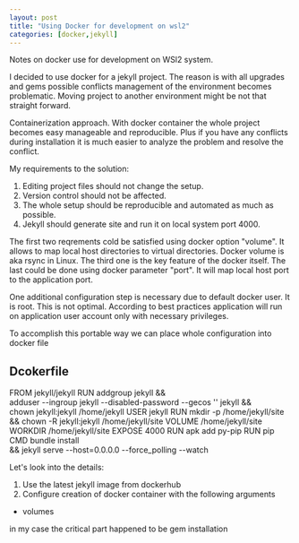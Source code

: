 ```yaml
---
layout: post
title: "Using Docker for development on wsl2"
categories: [docker,jekyll]
---
```


Notes on docker use for development on WSl2 system.

I decided to use docker for a jekyll project.
The reason is with all upgrades and gems possible conflicts management of the
environment  becomes problematic. Moving project to another environment might be
not that straight forward.

Containerization approach.
With docker container the whole project becomes easy manageable and reproducible.
Plus if you have any conflicts during installation it is much easier to analyze
the problem and resolve the conflict.

My requirements to the solution:
1. Editing project files should not change the setup.
2. Version control should not be affected.
3. The whole setup should be reproducible and automated as much as possible.
4. Jekyll should generate site and run it on local system port 4000.

The first two reqrements cold be satisfied using docker option "volume".
It allows to map local host directories to virtual directories.
Docker volume is aka rsync in Linux.
The third one is the key feature of the docker itself.
The last could be done using docker parameter "port". It will map local host
port to the application port.

One additional configuration step is necessary due to default docker user.
It is root. This is not optimal. According to best practices application will run
on application user account only with necessary privileges.

To accomplish this portable way we can place whole configuration into docker file

## Dcokerfile
FROM jekyll/jekyll
RUN addgroup jekyll &&  \
    adduser --ingroup jekyll --disabled-password --gecos '' jekyll && \
    chown jekyll:jekyll /home/jekyll
USER jekyll
RUN mkdir -p /home/jekyll/site \
    && chown -R jekyll:jekyll /home/jekyll/site
VOLUME /home/jekyll/site
WORKDIR /home/jekyll/site
EXPOSE 4000
RUN apk add py-pip
RUN pip
CMD bundle install \
    && jekyll serve --host=0.0.0.0 --force_polling --watch

Let's look into the details:


1. Use the latest jekyll image from dockerhub
2. Configure creation of docker container with the following arguments
- volumes

in my case the critical part happened to be gem installation
